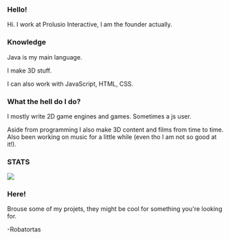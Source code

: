 ### Hello!

Hi.
I work at Prolusio Interactive, I am the founder actually.

### Knowledge
Java is my main language.

I make 3D stuff.

I can also work with JavaScript, HTML, CSS.

### What the hell do I do?
I mostly write 2D game engines and games.
Sometimes a js user.

Aside from programming I also make 3D content and films from time to time.
Also been working on music for a little while (even tho I am not so good at it!).

### STATS
<img src="https://github-readme-stats.vercel.app/api?username=Robatortas&&show_icons=true&title_color=ffffff&icon_color=DABB47&text_color=daf7dc&bg_color=151515">
<!--<img src="https://github-readme-stats.vercel.app/api/top-langs/?username=robatortas">-->

### Here!
Brouse some of my projets, they might be cool for something you're looking for.

-Robatortas
